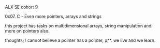 ALX SE cohort 9

0x07. C - Even more pointers, arrays and strings

this project has tasks on multidimensional arrays,
string manipulation and more on pointers also.

thoughts;
I cannot believe a pointer has a pointer, p**. 
we live and we learn.
